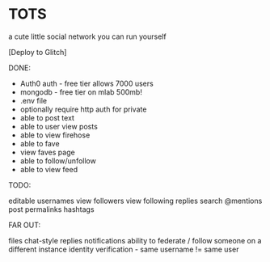 # TOTS
a cute little social network you can run yourself

[Deploy to Glitch]


DONE:

* Auth0 auth - free tier allows 7000 users
* mongodb - free tier on mlab 500mb!
* .env file
* optionally require http auth for private
* able to post text
* able to user view posts
* able to view firehose
* able to fave
* view faves page
* able to follow/unfollow
* able to view feed

TODO:

editable usernames
view followers
view following
replies
search
@mentions
post permalinks
hashtags

FAR OUT:

files
chat-style replies
notifications
ability to federate / follow someone on a different instance
identity verification - same username != same user
